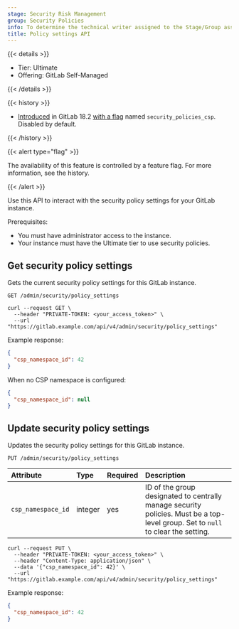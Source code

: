 ```yaml
---
stage: Security Risk Management
group: Security Policies
info: To determine the technical writer assigned to the Stage/Group associated with this page, see https://handbook.gitlab.com/handbook/product/ux/technical-writing/#assignments
title: Policy settings API
---
```


{{< details >}}

- Tier: Ultimate
- Offering: GitLab Self-Managed

{{< /details >}}

{{< history >}}

- [Introduced](https://issue-link) in GitLab 18.2 [with a flag](../administration/feature_flags/_index.md) named `security_policies_csp`. Disabled by default.

{{< /history >}}

{{< alert type="flag" >}}

The availability of this feature is controlled by a feature flag. For more information, see the history.

{{< /alert >}}

Use this API to interact with the security policy settings for your GitLab instance.

Prerequisites:

- You must have administrator access to the instance.
- Your instance must have the Ultimate tier to use security policies.

## Get security policy settings

Gets the current security policy settings for this GitLab instance.

```plaintext
GET /admin/security/policy_settings
```

```shell
curl --request GET \
  --header "PRIVATE-TOKEN: <your_access_token>" \
  --url "https://gitlab.example.com/api/v4/admin/security/policy_settings"
```

Example response:

```json
{
  "csp_namespace_id": 42
}
```

When no CSP namespace is configured:

```json
{
  "csp_namespace_id": null
}
```

## Update security policy settings

Updates the security policy settings for this GitLab instance.

```plaintext
PUT /admin/security/policy_settings
```

| Attribute         | Type    | Required | Description |
|:------------------|:--------|:---------|:------------|
| `csp_namespace_id` | integer | yes     | ID of the group designated to centrally manage security policies. Must be a top-level group. Set to `null` to clear the setting. |

```shell
curl --request PUT \
  --header "PRIVATE-TOKEN: <your_access_token>" \
  --header "Content-Type: application/json" \
  --data '{"csp_namespace_id": 42}' \
  --url "https://gitlab.example.com/api/v4/admin/security/policy_settings"
```

Example response:

```json
{
  "csp_namespace_id": 42
}
```
